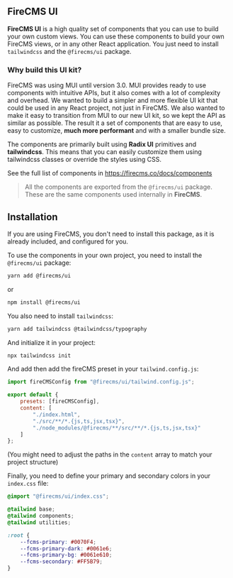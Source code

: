 ## FireCMS UI


**FireCMS UI** is a high quality set of components that you can use to build your own custom views. You can
use these components to build your own FireCMS views, or in any other React application. You just need to install
`tailwindcss` and the `@firecms/ui` package.

### Why build this UI kit?
FireCMS was using MUI until version 3.0. MUI provides ready to use components with intuitive APIs, but it also
comes with a lot of complexity and overhead. We wanted to build a simpler and more flexible UI kit that could be used
in any React project, not just in FireCMS.
We also wanted to make it easy to transition from MUI to our new UI kit, so we kept the API as similar as possible.
The result it a set of components that are easy to use, easy to customize, **much more performant** and with a smaller bundle size.

The components are primarily built using **Radix UI** primitives and **tailwindcss**. This means that you can easily customize them
using tailwindcss classes or override the styles using CSS.

See the full list of components in https://firecms.co/docs/components


> All the components are exported from the `@firecms/ui` package. These are the same components used internally in **FireCMS**.


## Installation

If you are using FireCMS, you don't need to install this package, as it is already included, and
configured for you.

To use the components in your own project, you need to install the `@firecms/ui` package:

```bash
yarn add @firecms/ui
```
or
```bash
npm install @firecms/ui
```

You also need to install `tailwindcss`:

```bash
yarn add tailwindcss @tailwindcss/typography
```

And initialize it in your project:

```bash
npx tailwindcss init
```

And add then add the fireCMS preset in your `tailwind.config.js`:

```javascript
import fireCMSConfig from "@firecms/ui/tailwind.config.js";

export default {
    presets: [fireCMSConfig],
    content: [
        "./index.html",
        "./src/**/*.{js,ts,jsx,tsx}",
        "./node_modules/@firecms/**/src/**/*.{js,ts,jsx,tsx}"
    ]
};
```
(You might need to adjust the paths in the `content` array to match your project structure)

Finally, you need to define your primary and secondary colors in your `index.css` file:

```css
@import "@firecms/ui/index.css";

@tailwind base;
@tailwind components;
@tailwind utilities;

:root {
    --fcms-primary: #0070F4;
    --fcms-primary-dark: #0061e6;
    --fcms-primary-bg: #0061e610;
    --fcms-secondary: #FF5B79;
}
```

